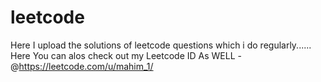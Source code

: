 # leetcode
Here I upload the solutions of leetcode questions which i do regularly......
Here You can alos check out my Leetcode ID As WELL - @https://leetcode.com/u/mahim_1/
